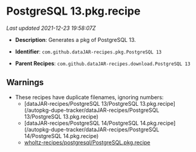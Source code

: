 # PostgreSQL 13.pkg.recipe

_Last updated 2021-12-23 19:58:07Z_

- **Description**: Generates a pkg of PostgreSQL 13.

- **Identifier**: `com.github.dataJAR-recipes.pkg.PostgreSQL 13`

- **Parent Recipes**: `com.github.dataJAR-recipes.download.PostgreSQL 13`

## Warnings

- These recipes have duplicate filenames, ignoring numbers:
    - [dataJAR-recipes/PostgreSQL 13/PostgreSQL 13.pkg.recipe](/autopkg-dupe-tracker/dataJAR-recipes/PostgreSQL 13/PostgreSQL 13.pkg.recipe)
    - [dataJAR-recipes/PostgreSQL 14/PostgreSQL 14.pkg.recipe](/autopkg-dupe-tracker/dataJAR-recipes/PostgreSQL 14/PostgreSQL 14.pkg.recipe)
    - [wholtz-recipes/postgresql/PostgreSQL.pkg.recipe](/autopkg-dupe-tracker/wholtz-recipes/postgresql/PostgreSQL.pkg.recipe)
